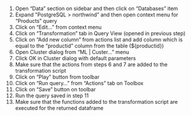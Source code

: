 1. Open “Data” section on sidebar and then click on “Databases” item
2. Expand "PostgreSQL > northwind” and then open context menu for “Products” query
3. Click on “Edit…” from context menu
4. Click on “Transformation” tab in Query View (opened in previous step)
5. Click on “Add new column” from actions list and add column which is equal to the “productid” column from the table (${productid})
6. Open Cluster dialog from “ML | Custer…” menu
7. Click OK in Cluster dialog with default parameters
8. Make sure that the actions from steps 6 and 7 are added to the transformation script
9. Click on “Play” button from toolbar
10. Click on “Run query…” from “Actions” tab on Toolbox
11. Click on “Save” button on toolbar
12. Run the query saved in step 11
13. Make sure that the functions added to the transformation script are executed for the returned dataframe